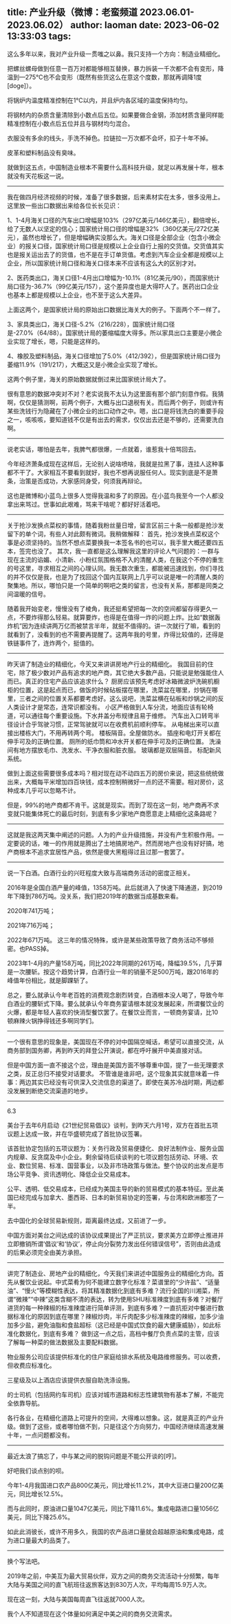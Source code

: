 title: 产业升级（微博：老蛮频道 2023.06.01-2023.06.02）
author: laoman
date: 2023-06-02 13:33:03
tags:
---
这么多年以来，我对产业升级一贯嗤之以鼻。我只支持一个方向：制造业精细化。<!--more-->

把螺丝螺母做到任意一百万对都能够相互替换，暴力拆装一千次都不会有变形，降温到—275℃也不会变形（既然有些货这么在意这个度数，那就再调降1度[doge]）。

将锅炉内温度精准控制在1℃以内，并且炉内各区域的温度保持均匀。

将钢材内的杂质含量清除到小数点后五位。如果要做合金钢，添加材质含量同样能精准控制在小数点后五位并且与钢材均匀混合。

衣服没有多余的线头，手洗不掉色。拉链拉一万次都不会坏，扣子十年不掉。

皮革和塑料制品没有臭味。

就做到这五点，中国制造业根本不需要什么高科技升级，就足以再发展十年，根本就没有天花板这一说。
- - -
我在做四月经济视频的时候，准备了很多数据，后来素材实在太多，很多没用上。这里放一些出口数据出来给各位长长见识：

1、1-4月海关口径的汽车出口增幅是103%（297亿美元/146亿美元），翻倍增长，给了无数人以坚定的信心；国家统计局口径的增幅是32%（360亿美元/272亿美元），虽然也增长了，但是增幅确实没那么大。海关口径是全部企业（包含小微企业）的报关口径，国家统计局口径是规模以上企业自行上报的交货值。交货值其实也是报关运出去了的货值，也不是在手订单货值。考虑到汽车企业全都是规模以上企业，所以国家统计局口径和海关口径本来不应该有这么大的区别才对。

2、医药类出口，海关口径1-4月出口增幅为-10.1%（81亿美元/90），而国家统计局口径为-36.7%（99亿美元/157），这个差异度也是大得吓人了。医药出口企业也基本上都是规模以上企业，也不至于这么大差异。

上面这两个，是国家统计局的原始出口数据比海关大的例子。下面两个不一样了。

3、家具类出口，海关口径-5.2%（216/228），国家统计局口径是-27.0%（64/88）。国家统计局的萎缩幅度大得多。所以家具出口主要是小微企业实现了增长，嗯，只能是这样的。

4、橡胶及塑料制品，海关口径增加了5.0%（412/392），但是国家统计局口径为萎缩11.9%（191/217），大概这又是小微企业实现了增长。

这两个例子里，海关的原始数据就倒过来比国家统计局大了。

很有意思的数据冲突对不对？老实说我不太认为这里面有那个部门刻意作假。我猜啊，仅仅是猜测啊，前两个例子，大概与出口退税有关。而后两个例子，则或许有某些洗钱行为隐藏在了小微企业的出口动作之中。嗯，出口是将钱洗白的重要手段之一，咳咳咳，要知道钱不仅是有出去的需求，仅仅出去还是不够的，还需要洗白啊。
- - -
说老实话，哪怕是去年，我脾气都很爆，一点就着，谁惹我十倍骂回去。

今年经济萧条成现在这样后，无论别人说啥喷啥，我就是拉黑了事，连挂人这种事都不干了。大家相互不要看到就好，我也不想再说服任何人。现实到底是不是萧条，治策是否成功，大家感同身受，何须我再辩论。

这也是微博和小蓝鸟上很多人觉得我温和多了的原因。在小蓝鸟我至今一个人都没拿出来骂过。世事如此艰难，骂来干啥呢？都好好活着吧。
- - -
关于抢沙发换点菜权的事情，随着我粉丝量日增，留言区前三十条一般都是抢沙发留下的单个词，有些人对此颇有微词。我稍做解释：
首先，抢沙发换点菜权这个事是必须坚持的。当然不想点菜要换我一本签名书的也可以，我手里大概还要四五本，签完也没了。
其次，我一直都是这么理解我这里的评论人气问题的：一群与现在主流的谄媚、小清新、小粉红氛围格格不入的清醒人类，在我这个不停的重生的号这里，寻求相互之间的心理认同。我无数次重生，都能被迅速找到，你们寻找的并不仅仅是我，也是为了找回这个国内互联网上几乎可以说是唯一的清醒人类的聚集地。所以，哪怕只是一个简单的啊吧之类的留言，也没有关系，那都是同类之间温暖的信号。

随着我开始变老，慢慢没有了棱角，我还挺希望把每一次的空间都留存得更久一点，不要炸得那么轻易。就算要炸，也得是在值得一炸的问题上炸。比如“数据轰炸机”因为连续讲两万亿而被禁言半年，就挺不值得的。讲一次就行了嘛，看到的就看到了，没看到的也不需要再提醒了。这两年我的号里，炸得比较值的，还得是铁链事件了，连炸两个，挺值的。
- - -
昨天讲了制造业的精细化，今天又来讲讲房地产行业的精细化。
我国目前的住宅，除了极少数对产品有追求的地产商，其它绝大多数产品，只能说是勉强能住人而已。真正的住宅产品应该追求什么？
厨房应该预先考虑好冰箱微波炉洗碗机橱柜的位置，这是起点而已，做饭的时候砧板摆在哪里，洗菜盆在哪里，炒锅在哪里，三者之间的位置关系都要考虑好。这么说吧，洗菜盆横在砧板和炒锅之间的反人类设计才是常态，连常识都没有。
小区严格做到人车分流，地面应该有轮椅道，可以通往每个重要设施。下水井盖分布规律且易于维修。
汽车出入口转弯半径设计合乎驾驶习惯，正常驾驶就可以在收费机前顺利停车。
从电梯出来可以直接出楼栋大门，不用再转两个弯。
楼板隔音。全屋做防水。
插座和电灯开关都在伸手可及的正确位置。
厕所的纸巾筒和冲水开关都在伸手可及的正确位置。
洗澡间有地方摆放毛巾、洗发水、干净衣服和脏衣服。
玻璃都是双层隔音。
标配新风系统。

做到上面这些需要很多成本吗？相对现在动不动四五万的房价来说，把这些统统做出来，大概每平米增加四百块钱，成本控制稍微好一点的还不需要。相对房价，这种成本几乎可以忽略不计。

但是，99%的地产商都不肯干。这就是现实。而到了现在这一刻，地产商再不求变就只能集体死亡的最后时刻，到底有多少家地产商愿意走上精细化这条路呢？
- - -
这就是我这两天集中阐述的问题。人为的产业升级措施，并没有产生积极作用。一定要说的话，唯一的作用就是腾出了土地搞房地产。然而房地产也没有好好搞，地产商根本不追求宜居性产品，依然是傻大黑粗得过且过那一套罢了。
- - -
说一下白酒。白酒行业的兴旺程度大致与高端商务活动的密度正相关。

2016年是全国白酒产量的峰值，1358万吨。此后就进入了快速下降通道，到2019年下降到786万吨。没关系，我们把2019年的数据当成基数来看。

2020年741万吨；

2021年716万吨；

2022年671万吨。
这三年的情况特殊，或许是某些政策导致了商务活动不够频密。也PASS掉。

2023年1-4月的产量158万吨，同比2022年同期的261万吨，降幅39.5%，几乎算是一次腰斩。按这个趋势计算，白酒行业一年的销量不足500万吨，跟2016年的峰值年份相比，就是脚踝斩了。

总之，要么就承认今年老百姓的消费观念剧烈转变，白酒根本没人喝了，导致今年白酒业的腰斩式下降。要么就承认今年商务宴请根本就没发展起来，所谓餐饮业的火爆，都是年轻人喜欢的快消型餐饮罢了。在餐饮业而言，一顿商务宴请，比10顿麻辣火锅挣得钱还多啊同学们。
- - -
一个很有意思的现象是，美国现在不停的对中国隔空喊话，希望可以直接交流，从商务部到国务卿，再到昨天的拜登公开演说，都在呼吁展开中美直接对话。

但是中国方面一直不接这个岔，理由是美国方面不够尊重中国，提了一些无理要求之类，反正总归不接受对话要求。
不管谁是谁非吧，这个现象其实就意味着一件事：两边其实已经没有可供深入交流信息的渠道了。即使在美苏冷战时期，两边都没发展到断绝交流渠道的地步。
- - -
6.3

美台于去年6月启动《21世纪贸易倡议》谈判，到昨天六月1号，双方在首批五项议题上达成一致，并在华盛顿完成了首批协议签署。

该首批协定包括的五项议题为：关务行政及贸易便捷化、良好法制作业、服务业国内规章、反贪腐及中小企业。剩余留待后续谈判的七项议题包括劳动、环境、农业、数位贸易、标准、国营事业，以及非市场政策与做法。整个协议的出发点是市场公平竞争、资讯透明化、降低企业交易成本。

公平、透明、低交易成本，已经成为美国主导的新的贸易模式的基本特征。至此美国已经完成与加拿大、墨西哥、日本的新贸易协定的签署，与台湾和欧洲都签了一半。

去中国化的全球贸易新规则，距离最终达成，又前进了一步。

中国方面对美台之间达成的该协议成果提出了严正抗议，要求美方立即停止推进并立即撤销所谓‘倡议’和‘协议’，停止向分裂势力发出任何错误信号”，否则由此造成的后果必须完全由美方承担。
- - -
讲完了制造业、房地产业的精细化，今天我们来讲述中国服务业的精细化方向。首先从餐饮业说起。中式菜肴为何不能建立数字化标准？菜谱里的“少许盐”、“适量油”、“慢火”等模糊性表达，将其精准数据化到底有多难？流行全国的川湘菜，所谓“微辣”“中辣”这类含糊不清的表达，转为使用SHU标准辣度到底有多难？对餐厅进货的每一种辣椒的标准辣度进行简单评测，到底有多难？一直抗拒对中餐进行数据标准化的原因到底在哪里？辣椒炒肉，半斤肉配多少标准辣度的辣椒，加多少油加多少盐，避免油脂和食盐超标（这已经是中国式饮食的最大健康威胁），如此标准化数据化，到底有多难？
做到这一点之后，高档中餐厅负责点菜的主管，应该了解每一种菜的做法数据及主要配料数据。

物业服务公司应该提供标准化的住户家庭给排水系统及电路维修服务。可以收费，但收费应标准化。

三星级及以上酒店应该提供衣服自助洗涤设施。

的士司机（包括网约车司机）应该对城市道路和标志性建筑物有基本了解，不能完全依靠导航。

各行各业，在精细化道路上可提升的空间，大得难以想象。这，就是真正的产业升级。做到了这些，或者哪怕做不到，只是往这个方向努力，中国经济继续高速发展十年，一点问题都没有。
- - -
最近太浪了搞忘了，中与某之间的脱钩问题是不能公开谈的[哼]。

好吧我们谈点别的呗。

今年1-4月我国进口农产品800亿美元，同比增长11.2%，其中大豆进口量200亿美元，同比增长12.5%。

而与此同时，原油进口量1047亿美元，同比下降11.6%。集成电路进口量1056亿美元，同比下降25.6%。

如此此消彼长，或许不用多久，我国的农产品进口量就会超越原油和集成电路，成为进口量最大的品类了。
- - - 
换个写法吧。

2019年之前，中美互为最大贸易伙伴，双方之间的商务交流活动十分频繁，每年大陆与美国之间的直飞航班往返旅客达到830万人次，平均每周15.9万人次。

现在这一刻，大陆与美国每周直飞往返就7000人次。

我个人不知道现在这个体量如何满足中美之间的商务交流需求。